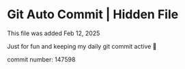 # Git Auto Commit | Hidden File

This file was added Feb 12, 2025

Just for fun and keeping my daily git commit active 🤪

commit number: 147598
